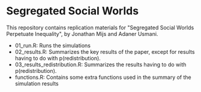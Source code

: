 # Segregated Social Worlds

This repository contains replication materials for "Segregated Social Worlds Perpetuate Inequality", by Jonathan Mijs and Adaner Usmani.

+ 01_run.R: Runs the simulations 
+ 02_results.R: Summarizes the key results of the paper, except for results having to do with p(redistribution). 
+ 03_results_redistribution.R: Summarizes the results having to do with p(redistribution). 
+ functions.R: Contains some extra functions used in the summary of the simulation results